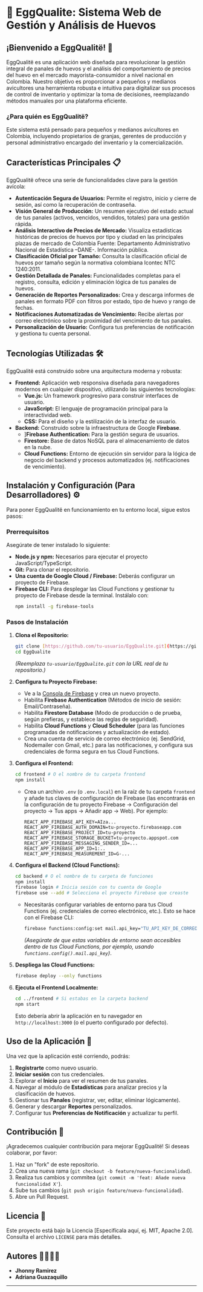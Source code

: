 
# 🥚 EggQualite: Sistema Web de Gestión y Análisis de Huevos

## ¡Bienvenido a EggQualitë! 🚀

EggQualitë es una aplicación web diseñada para revolucionar la gestión integral de panales de huevos y el análisis del comportamiento de precios del huevo en el mercado mayorista-consumidor a nivel nacional en Colombia.  Nuestro objetivo es proporcionar a pequeños y medianos avicultores una herramienta robusta e intuitiva para digitalizar sus procesos de control de inventario y optimizar la toma de decisiones, reemplazando métodos manuales por una plataforma eficiente. 

### ¿Para quién es EggQualitë?
Este sistema está pensado para pequeños y medianos avicultores en Colombia, incluyendo propietarios de granjas, gerentes de producción y personal administrativo encargado del inventario y la comercialización. 

## Características Principales 📋

EggQualitë ofrece una serie de funcionalidades clave para la gestión avícola:

* **Autenticación Segura de Usuarios:** Permite el registro, inicio y cierre de sesión, así como la recuperación de contraseña. 
* **Visión General de Producción:** Un resumen ejecutivo del estado actual de tus panales (activos, vencidos, vendidos, totales) para una gestión rápida. 
* **Análisis Interactivo de Precios de Mercado:** Visualiza estadísticas históricas de precios de huevos por tipo y ciudad en las principales plazas de mercado de Colombia Fuente: Departamento Administrativo Nacional de Estadística –DANE-. Información pública. 
* **Clasificación Oficial por Tamaño:** Consulta la clasificación oficial de huevos por tamaño según la normativa colombiana Icontec NTC 1240:2011. 
* **Gestión Detallada de Panales:** Funcionalidades completas para el registro, consulta, edición y eliminación lógica de tus panales de huevos. 
* **Generación de Reportes Personalizados:** Crea y descarga informes de panales en formato PDF con filtros por estado, tipo de huevo y rango de fechas. 
* **Notificaciones Automatizadas de Vencimiento:** Recibe alertas por correo electrónico sobre la proximidad del vencimiento de tus panales. 
* **Personalización de Usuario:** Configura tus preferencias de notificación y gestiona tu cuenta personal. 

## Tecnologías Utilizadas 🛠️

EggQualitë está construido sobre una arquitectura moderna y robusta:

* **Frontend:** Aplicación web responsiva diseñada para navegadores modernos en cualquier dispositivo, utilizando las siguientes tecnologías:
    * **Vue.js:** Un framework progresivo para construir interfaces de usuario.
    * **JavaScript:** El lenguaje de programación principal para la interactividad web.
    * **CSS:** Para el diseño y la estilización de la interfaz de usuario.
* **Backend:** Construido sobre la infraestructura de Google **Firebase**. 
    * ]**Firebase Authentication:** Para la gestión segura de usuarios. 
    * **Firestore:** Base de datos NoSQL para el almacenamiento de datos en la nube. 
    * **Cloud Functions:** Entorno de ejecución sin servidor para la lógica de negocio del backend y procesos automatizados (ej. notificaciones de vencimiento). 

## Instalación y Configuración (Para Desarrolladores) ⚙️

Para poner EggQualitë en funcionamiento en tu entorno local, sigue estos pasos:

### Prerrequisitos

Asegúrate de tener instalado lo siguiente:

* **Node.js y npm:** Necesarios para ejecutar el proyecto JavaScript/TypeScript.
* **Git:** Para clonar el repositorio.
* **Una cuenta de Google Cloud / Firebase:** Deberás configurar un proyecto de Firebase.
* **Firebase CLI:** Para desplegar las Cloud Functions y gestionar tu proyecto de Firebase desde la terminal. Instálalo con:
    ```bash
    npm install -g firebase-tools
    ```

### Pasos de Instalación

1.  **Clona el Repositorio:**
    ```bash
    git clone [https://github.com/tu-usuario/EggQualite.git](https://github.com/tu-usuario/EggQualite.git)
    cd EggQualite
    ```
    *(Reemplaza `tu-usuario/EggQualite.git` con la URL real de tu repositorio.)*

2.  **Configura tu Proyecto Firebase:**
    * Ve a la [Consola de Firebase](https://console.firebase.google.com/) y crea un nuevo proyecto.
    * Habilita **Firebase Authentication** (Métodos de inicio de sesión: Email/Contraseña).
    * Habilita **Firestore Database** (Modo de producción o de prueba, según prefieras, y establece las reglas de seguridad).
    * Habilita **Cloud Functions** y **Cloud Scheduler** (para las funciones programadas de notificaciones y actualización de estado).
    * Crea una cuenta de servicio de correo electrónico (ej. SendGrid, Nodemailer con Gmail, etc.) para las notificaciones, y configura sus credenciales de forma segura en tus Cloud Functions.

3.  **Configura el Frontend:**
    ```bash
    cd frontend # O el nombre de tu carpeta frontend
    npm install
    ```
    * Crea un archivo `.env` (o `.env.local`) en la raíz de tu carpeta `frontend` y añade tus claves de configuración de Firebase (las encontrarás en la configuración de tu proyecto Firebase -> Configuración del proyecto -> Tus apps ->      Añadir app -> Web). Por ejemplo:
        ```env
        REACT_APP_FIREBASE_API_KEY=AIza...
        REACT_APP_FIREBASE_AUTH_DOMAIN=tu-proyecto.firebaseapp.com
        REACT_APP_FIREBASE_PROJECT_ID=tu-proyecto
        REACT_APP_FIREBASE_STORAGE_BUCKET=tu-proyecto.appspot.com
        REACT_APP_FIREBASE_MESSAGING_SENDER_ID=...
        REACT_APP_FIREBASE_APP_ID=1:..
        REACT_APP_FIREBASE_MEASUREMENT_ID=G-...
        ```

4.  **Configura el Backend (Cloud Functions):**
    ```bash
    cd backend # O el nombre de tu carpeta de funciones
    npm install
    firebase login # Inicia sesión con tu cuenta de Google
    firebase use --add # Selecciona el proyecto Firebase que creaste
    ```
    * Necesitarás configurar variables de entorno para tus Cloud Functions (ej. credenciales de correo electrónico, etc.). Esto se hace con el Firebase CLI:
        ```bash
        firebase functions:config:set mail.api_key="TU_API_KEY_DE_CORREO" mail.sender_email="tu_correo@example.com"
        ```
        *(Asegúrate de que estas variables de entorno sean accesibles dentro de tus Cloud Functions, por ejemplo, usando `functions.config().mail.api_key`)*.

5.  **Despliega las Cloud Functions:**
    ```bash
    firebase deploy --only functions
    ```

6.  **Ejecuta el Frontend Localmente:**
    ```bash
    cd ../frontend # Si estabas en la carpeta backend
    npm start
    ```
    Esto debería abrir la aplicación en tu navegador en `http://localhost:3000` (o el puerto configurado por defecto).

## Uso de la Aplicación 🚀

Una vez que la aplicación esté corriendo, podrás:

1.  **Registrarte** como nuevo usuario.
2.  **Iniciar sesión** con tus credenciales.
3.  Explorar el **Inicio** para ver el resumen de tus panales.
4.  Navegar al módulo de **Estadísticas** para analizar precios y la clasificación de huevos.
5.  Gestionar tus **Panales** (registrar, ver, editar, eliminar lógicamente).
6.  Generar y descargar **Reportes** personalizados.
7.  Configurar tus **Preferencias de Notificación** y actualizar tu perfil.

## Contribución 🤝

¡Agradecemos cualquier contribución para mejorar EggQualitë! Si deseas colaborar, por favor:

1.  Haz un "fork" de este repositorio.
2.  Crea una nueva rama (`git checkout -b feature/nueva-funcionalidad`).
3.  Realiza tus cambios y commitea (`git commit -m 'feat: Añade nueva funcionalidad X'`).
4.  Sube tus cambios (`git push origin feature/nueva-funcionalidad`).
5.  Abre un Pull Request.

## Licencia 📄

Este proyecto está bajo la Licencia [Especifícala aquí, ej. MIT, Apache 2.0]. Consulta el archivo `LICENSE` para más detalles.

## Autores 🧑‍💻👩‍💻

* **Jhonny Ramirez** 
* **Adriana Guazaquillo** 

---

